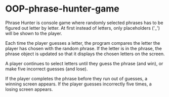 # OOP-phrase-hunter-game
Phrase Hunter is console game where randomly selected phrases has to be figured out letter by letter. At first instead of letters, only placeholders ('_') will be shown to the player.

Each time the player guesses a letter, the program compares the letter the player has chosen with the random phrase. If the letter is in the phrase, the phrase object is updated so that it displays the chosen letters on the screen.

A player continues to select letters until they guess the phrase (and win), or make five incorrect guesses (and lose).

If the player completes the phrase before they run out of guesses, a winning screen appears. If the player guesses incorrectly five times, a losing screen appears.